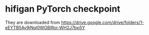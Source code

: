 # hifigan PyTorch checkpoint

They are downloaded from
https://drive.google.com/drive/folders/1-eEYTB5Av9jNql0WGBlRoi-WH2J7bp5Y
